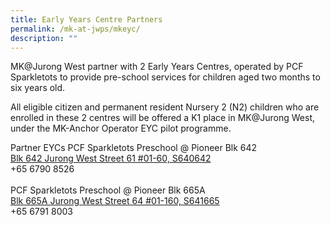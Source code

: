 ```yaml
---
title: Early Years Centre Partners
permalink: /mk-at-jwps/mkeyc/
description: ""
---
```


MK@Jurong West partner with 2 Early Years Centres, operated by PCF Sparkletots to provide pre-school services for children aged two months to six years old.

All eligible citizen and permanent resident Nursery 2 (N2) children who are enrolled in these 2 centres will be offered a K1 place in MK@Jurong West, under the MK-Anchor Operator EYC pilot programme.

<tr>
    <td style="text-align: center;"> Partner EYCs</td>
    <td>PCF Sparkletots Preschool @ Pioneer Blk 642<br><a href="https://www.google.com/maps/place/Blk%20642%20Jurong%20West%20Street%2061%20#01-60,%20S640642" target ="_blank">Blk 642 Jurong West Street 61 #01-60, S640642</a><br>+65 6790 8526 <br><br>PCF Sparkletots Preschool @ Pioneer Blk 665A<br><a href="https://www.google.com/maps/place/Blk%20665A%20Jurong%20West%20Street%2064%20#01-160,%20S641665" target ="_blank">Blk 665A Jurong West Street 64 #01-160, S641665</a><br>+65 6791 8003</td>
  </tr>
<br>
